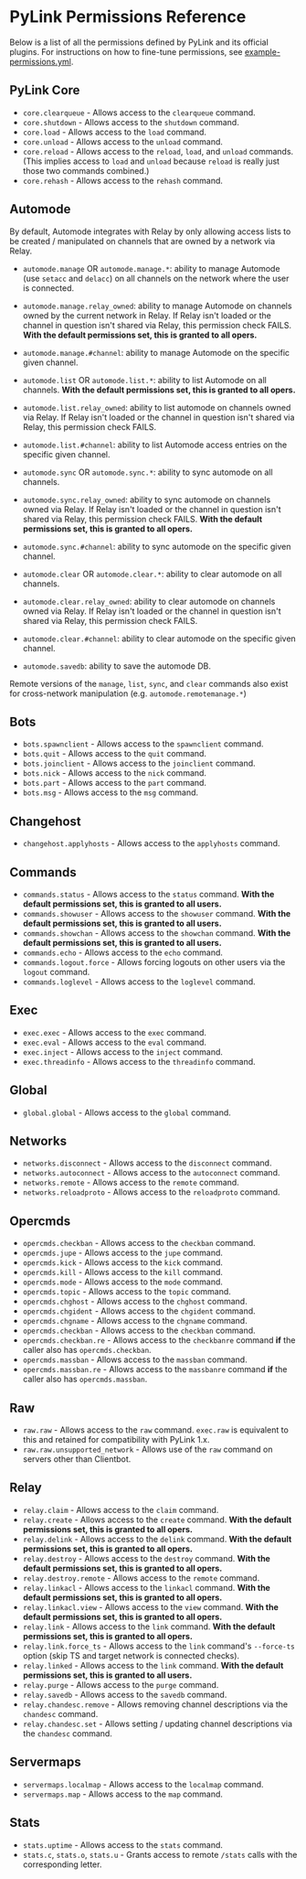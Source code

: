 # PyLink Permissions Reference

Below is a list of all the permissions defined by PyLink and its official plugins. For instructions on how to fine-tune permissions, see [example-permissions.yml](../example-permissions.yml).

## PyLink Core
- `core.clearqueue` - Allows access to the `clearqueue` command.
- `core.shutdown` - Allows access to the `shutdown` command.
- `core.load` - Allows access to the `load` command.
- `core.unload` - Allows access to the `unload` command.
- `core.reload` - Allows access to the `reload`, `load`, and `unload` commands. (This implies access to `load` and `unload` because `reload` is really just those two commands combined.)
- `core.rehash` - Allows access to the `rehash` command.

## Automode

By default, Automode integrates with Relay by only allowing access lists to be created / manipulated on channels that are owned by a network via Relay.

- `automode.manage` OR `automode.manage.*`: ability to manage Automode (use `setacc` and `delacc`) on all channels on the network where the user is connected.
- `automode.manage.relay_owned`: ability to manage Automode on channels owned by the current network in Relay. If Relay isn't loaded or the channel in question isn't shared via Relay, this permission check FAILS. **With the default permissions set, this is granted to all opers.**
- `automode.manage.#channel`: ability to manage Automode on the specific given channel.

- `automode.list` OR `automode.list.*`: ability to list Automode on all channels. **With the default permissions set, this is granted to all opers.**
- `automode.list.relay_owned`: ability to list automode on channels owned via Relay. If Relay isn't loaded or the channel in question isn't shared via Relay, this permission check FAILS.
- `automode.list.#channel`: ability to list Automode access entries on the specific given channel.

- `automode.sync` OR `automode.sync.*`: ability to sync automode on all channels.
- `automode.sync.relay_owned`: ability to sync automode on channels owned via Relay. If Relay isn't loaded or the channel in question isn't shared via Relay, this permission check FAILS. **With the default permissions set, this is granted to all opers.**
- `automode.sync.#channel`: ability to sync automode on the specific given channel.

- `automode.clear` OR `automode.clear.*`: ability to clear automode on all channels.
- `automode.clear.relay_owned`: ability to clear automode on channels owned via Relay. If Relay isn't loaded or the channel in question isn't shared via Relay, this permission check FAILS.
- `automode.clear.#channel`: ability to clear automode on the specific given channel.

- `automode.savedb`: ability to save the automode DB.

Remote versions of the `manage`, `list`, `sync`, and `clear` commands also exist for cross-network manipulation (e.g. `automode.remotemanage.*`)

## Bots

- `bots.spawnclient` - Allows access to the `spawnclient` command.
- `bots.quit` - Allows access to the `quit` command.
- `bots.joinclient` - Allows access to the `joinclient` command.
- `bots.nick` - Allows access to the `nick` command.
- `bots.part` - Allows access to the `part` command.
- `bots.msg` - Allows access to the `msg` command.

## Changehost

- `changehost.applyhosts` - Allows access to the `applyhosts` command.

## Commands
- `commands.status` - Allows access to the `status` command. **With the default permissions set, this is granted to all users.**
- `commands.showuser` - Allows access to the `showuser` command. **With the default permissions set, this is granted to all users.**
- `commands.showchan` - Allows access to the `showchan` command. **With the default permissions set, this is granted to all users.**
- `commands.echo` - Allows access to the `echo` command.
- `commands.logout.force` - Allows forcing logouts on other users via the `logout` command.
- `commands.loglevel` - Allows access to the `loglevel` command.

## Exec
- `exec.exec` - Allows access to the `exec` command.
- `exec.eval` - Allows access to the `eval` command.
- `exec.inject` - Allows access to the `inject` command.
- `exec.threadinfo` - Allows access to the `threadinfo` command.

## Global
- `global.global` - Allows access to the `global` command.

## Networks
- `networks.disconnect` - Allows access to the `disconnect` command.
- `networks.autoconnect` - Allows access to the `autoconnect` command.
- `networks.remote` - Allows access to the `remote` command.
- `networks.reloadproto` - Allows access to the `reloadproto` command.

## Opercmds
- `opercmds.checkban` - Allows access to the `checkban` command.
- `opercmds.jupe` - Allows access to the `jupe` command.
- `opercmds.kick` - Allows access to the `kick` command.
- `opercmds.kill` - Allows access to the `kill` command.
- `opercmds.mode` - Allows access to the `mode` command.
- `opercmds.topic` - Allows access to the `topic` command.
- `opercmds.chghost` - Allows access to the `chghost` command.
- `opercmds.chgident` - Allows access to the `chgident` command.
- `opercmds.chgname` - Allows access to the `chgname` command.
- `opercmds.checkban` - Allows access to the `checkban` command.
- `opercmds.checkban.re` - Allows access to the `checkbanre` command **if** the caller also has `opercmds.checkban`.
- `opercmds.massban` - Allows access to the `massban` command.
- `opercmds.massban.re` - Allows access to the `massbanre` command **if** the caller also has `opercmds.massban`.

## Raw
- `raw.raw` - Allows access to the `raw` command. `exec.raw` is equivalent to this and retained for compatibility with PyLink 1.x.
- `raw.raw.unsupported_network` - Allows use of the `raw` command on servers other than Clientbot.

## Relay
- `relay.claim` - Allows access to the `claim` command.
- `relay.create` - Allows access to the `create` command. **With the default permissions set, this is granted to all opers.**
- `relay.delink` - Allows access to the `delink` command. **With the default permissions set, this is granted to all opers.**
- `relay.destroy` - Allows access to the `destroy` command. **With the default permissions set, this is granted to all opers.**
- `relay.destroy.remote` - Allows access to the `remote` command.
- `relay.linkacl` - Allows access to the `linkacl` command. **With the default permissions set, this is granted to all opers.**
- `relay.linkacl.view` - Allows access to the `view` command. **With the default permissions set, this is granted to all opers.**
- `relay.link` - Allows access to the `link` command. **With the default permissions set, this is granted to all opers.**
- `relay.link.force_ts` - Allows access to the `link` command's `--force-ts` option (skip TS and target network is connected checks).
- `relay.linked` - Allows access to the `link` command. **With the default permissions set, this is granted to all users.**
- `relay.purge` - Allows access to the `purge` command.
- `relay.savedb` - Allows access to the `savedb` command.
- `relay.chandesc.remove` - Allows removing channel descriptions via the `chandesc` command.
- `relay.chandesc.set` - Allows setting / updating channel descriptions via the `chandesc` command.

## Servermaps
- `servermaps.localmap` - Allows access to the `localmap` command.
- `servermaps.map` - Allows access to the `map` command.

## Stats
- `stats.uptime` - Allows access to the `stats` command.
- `stats.c`, `stats.o`, `stats.u` - Grants access to remote `/stats` calls with the corresponding letter.

